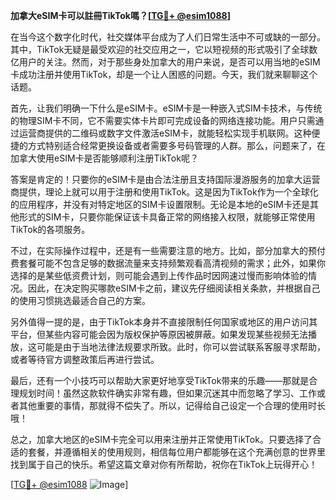 **加拿大eSIM卡可以註冊TikTok嗎？[[TG💪+ @esim1088](https://t.me/s/esim1088)]**

在当今这个数字化时代，社交媒体平台成为了人们日常生活中不可或缺的一部分。其中，TikTok无疑是最受欢迎的社交应用之一，它以短视频的形式吸引了全球数亿用户的关注。然而，对于那些身处加拿大的用户来说，是否可以用当地的eSIM卡成功注册并使用TikTok，却是一个让人困惑的问题。今天，我们就来聊聊这个话题。

首先，让我们明确一下什么是eSIM卡。eSIM卡是一种嵌入式SIM卡技术，与传统的物理SIM卡不同，它不需要实体卡片即可完成设备的网络连接功能。用户只需通过运营商提供的二维码或数字文件激活eSIM卡，就能轻松实现手机联网。这种便捷的方式特别适合经常更换设备或者需要多号码管理的人群。那么，问题来了，在加拿大使用eSIM卡是否能够顺利注册TikTok呢？

答案是肯定的！只要你的eSIM卡是由合法注册且支持国际漫游服务的加拿大运营商提供，理论上就可以用于注册和使用TikTok。这是因为TikTok作为一个全球化的应用程序，并没有对特定地区的SIM卡设置限制。无论是本地的eSIM卡还是其他形式的SIM卡，只要你能保证该卡具备正常的网络接入权限，就能够正常使用TikTok的各项服务。

不过，在实际操作过程中，还是有一些需要注意的地方。比如，部分加拿大的预付费套餐可能不包含足够的数据流量来支持频繁观看高清视频的需求；此外，如果你选择的是某些低资费计划，则可能会遇到上传作品时因网速过慢而影响体验的情况。因此，在决定购买哪款eSIM卡之前，建议先仔细阅读相关条款，并根据自己的使用习惯挑选最适合自己的方案。

另外值得一提的是，由于TikTok本身并不直接限制任何国家或地区的用户访问其平台，但某些内容可能会因为版权保护等原因被屏蔽。如果发现某些视频无法播放，这可能是由于当地法律法规要求所致。此时，你可以尝试联系客服寻求帮助，或者等待官方调整政策后再进行尝试。

最后，还有一个小技巧可以帮助大家更好地享受TikTok带来的乐趣——那就是合理规划时间！虽然这款软件确实非常有趣，但如果沉迷其中而忽略了学习、工作或者其他重要的事情，那就得不偿失了。所以，记得给自己设定一个合理的使用时长哦！

总之，加拿大地区的eSIM卡完全可以用来注册并正常使用TikTok。只要选择了合适的套餐，并遵循相关的使用规则，相信每位用户都能够在这个充满创意的世界里找到属于自己的快乐。希望这篇文章对你有所帮助，祝你在TikTok上玩得开心！

[[TG💪+ @esim1088](https://t.me/s/esim1088) ![Image](https://i.postimg.cc/4NQfJmqS/Snipaste-2025-05-13-00-14-12.png)]